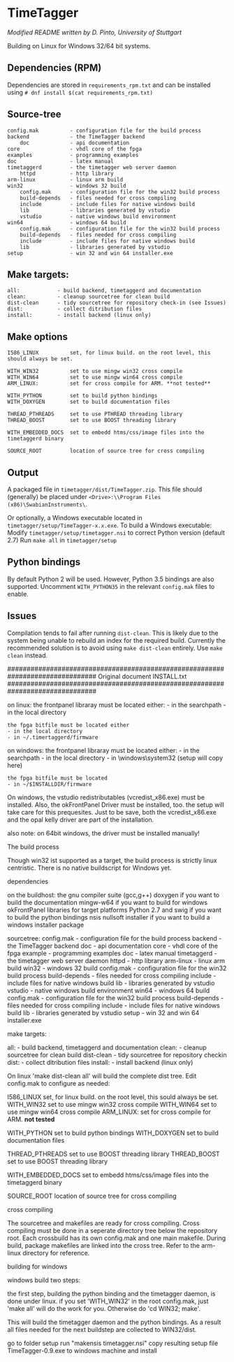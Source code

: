 TimeTagger
==========
*Modified README written by D. Pinto, University of Stuttgart*

Building on Linux for Windows 32/64 bit systems.


Dependencies (RPM) 
------------------
Dependencies are stored in `requirements_rpm.txt` and can be 
installed using `# dnf install $(cat requirements_rpm.txt)`


Source-tree
-----------
	config.mak			- configuration file for the build process
	backend				- the TimeTagger backend
		doc				- api documentation
	core				- vhdl core of the fpga
	examples			- programming examples
	doc				    - latex manual
	timetaggerd			- the timetagger web server daemon
		httpd			- http library
	arm-linux			- linux arm build
	win32				- windows 32 build
		config.mak		- configuration file for the win32 build process
		build-depends	- files needed for cross compiling
		include			- include files for native windows build 
		lib				- libraries generated by vstudio
		vstudio			- native windows build environment
	win64				- windows 64 build
		config.mak		- configuration file for the win32 build process
		build-depends	- files needed for cross compiling
		include			- include files for native windows build 
		lib				- libraries generated by vstudio
	setup				- win 32 and win 64 installer.exe

Make targets:
-------------
    all:			- build backend, timetaggerd and documentation
    clean:			- cleanup sourcetree for clean build
    dist-clean		- tidy sourcetree for repository check-in (see Issues)
    dist:			- collect ditribution files
    install:		- install backend (linux only)

Make options
------------
    I586_LINUX			set, for linux build. on the root level, this should always be set.

    WITH_WIN32			set to use mingw win32 cross compile
    WITH_WIN64			set to use mingw win64 cross compile
    ARM_LINUX:			set for cross compile for ARM. **not tested** 
   
    WITH_PYTHON			set to build python bindings
    WITH_DOXYGEN		set to build documentation files
   
    THREAD_PTHREADS		set to use PTHREAD threading library
    THREAD_BOOST		set to use BOOST threading library

    WITH_EMBEDDED_DOCS 	set to embedd htms/css/image files into the timetaggerd binary

    SOURCE_ROOT			location of source tree for cross compiling 

Output
------
A packaged file in `timetagger/dist/TimeTagger.zip`. This file should (generally) be 
placed under `<Drive>:\\Program Files (x86)\SwabianInstruments\`.

Or optionally, a Windows executable located in `timetagger/setup/TimeTagger-x.x.exe`.
To build a Windows executable:
    Modify `timetagger/setup/timetagger.nsi` to correct Python version (default 2.7)
    Run `make all` in `timetagger/setup`

Python bindings
---------------
By default Python 2 will be used. However, Python 3.5 bindings are also supported. 
Uncomment `WITH_PYTHON35` in the relevant `config.mak` files to enable.


Issues 
------
Compilation tends to fail after running `dist-clean`. This is likely due to the 
system being unable to rebuild an index for the required build. Currently the recommended 
solution is to avoid using `make dist-clean` entirely. Use `make clean` instead.




###############################################################################
Original document INSTALL.txt
###############################################################################

on linux:
	the frontpanel libraray must be located either:
	- in the searchpath
	- in the local directory
	
	the fpga bitfile must be located either
	- in the local directory
	- in ~/.timertaggerd/firmware
	
	
on windows:
	the frontpanel libraray must be located either:
	- in the searchpath
	- in the local directory
	- in \windows\system32 (setup will copy here)

	the fpga bitfile must be located 
	- in ~/$INSTALLDIR/firmware
	
On windows, the vstudio redistributables (vcredist_x86.exe) must
be installed. Also, the okFrontPanel Driver must be installed, too.
the setup will take care for this prequesites.
Just to be save, both the vcredist_x86.exe and the opal kelly driver
are part of the installation.

also note: on 64bit windows, the driver must be installed manually!



The build process

Though win32 ist supported as a target, the build process is strictly linux 
centristic.
There is no native buildscript for Windows yet.

dependencies

on the buildhost:
the gnu compiler suite (gcc,g++)
doxygen if you want to build the documentation
mingw-w64 if you want to build for windows
okFrontPanel libraries for target platforms
Python 2.7 and swig if you want to build the python bindings
nsis nullsoft installer if you want to build a windows installer package

sourcetree:
	config.mak			- configuration file for the build process
	backend				- the TimeTagger backend
		doc				- api documentation
	core				- vhdl core of the fpga
	example				- programming examples
	doc				- latex manual
	timetaggerd			- the timetagger web server daemon
		httpd			- http library
	arm-linux			- linux arm build
	win32				- windows 32 build
		config.mak		- configuration file for the win32 build process
		build-depends	- files needed for cross compiling
		include			- include files for native windows build 
		lib				- libraries generated by vstudio
		vstudio			- native windows build environment
	win64				- windows 64 build
		config.mak		- configuration file for the win32 build process
		build-depends	- files needed for cross compiling
		include			- include files for native windows build 
		lib				- libraries generated by vstudio
	setup				- win 32 and win 64 installer.exe
			

make targets:

all:			- build backend, timetaggerd and documentation
clean:			- cleanup sourcetree for clean build
dist-clean		- tidy sourcetree for repository checkin
dist:			- collect ditribution files
install:		- install backend (linux only)


On linux 'make dist-clean all' will build the complete dist tree.
Edit config.mak to configure as needed:

I586_LINUX			set, for linux build. on the root level, this sould always be set.
WITH_WIN32			set to use mingw win32 cross compile
WITH_WIN64			set to use mingw win64 cross compile
ARM_LINUX:			set for cross compile for ARM. **not tested** 

WITH_PYTHON			set to build python bindings
WITH_DOXYGEN		set to build documentation files

THREAD_PTHREADS		set to use BOOST threading library
THREAD_BOOST		set to use BOOST threading library

WITH_EMBEDDED_DOCS 	set to embedd htms/css/image files into the timetaggerd binary

SOURCE_ROOT			location of source tree for cross compiling 
  
  

cross compiling

The sourcetree and makefiles are ready for cross compiling.
Cross compiling must be done in a seperate directory tree below the repository
root.
Each crossbuild has its own config.mak and one main makefile. During build,
package makefiles are linked into the cross tree.
Refer to the arm-linux directory for reference.


building for windows

windows build two steps:

the first step, building the python binding and the timetagger daemon, is done
under linux.
if you set 'WITH_WIN32' in the root config.mak, just 'make all' will do the 
work for you.
Otherwise do 'cd WIN32; make'.

This will build the timetagger daemon and the python bindings.
As a result all files needed for the next buildstep are collected to WIN32/dist.


go to folder setup
run "makensis timetagger.nsi"
copy resulting setup file TimeTagger-0.9.exe to windows machine and install
        